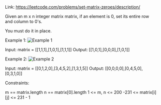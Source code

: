 Link: https://leetcode.com/problems/set-matrix-zeroes/description/

Given an m x n integer matrix matrix, if an element is 0, set its entire row and column to 0's.

You must do it in place.



Example 1:
![Example 1](https://assets.leetcode.com/uploads/2020/08/17/mat1.jpg)

Input: matrix = [[1,1,1],[1,0,1],[1,1,1]]
Output: [[1,0,1],[0,0,0],[1,0,1]]

Example 2:
![Example 2](https://assets.leetcode.com/uploads/2020/08/17/mat2.jpg)

Input: matrix = [[0,1,2,0],[3,4,5,2],[1,3,1,5]]
Output: [[0,0,0,0],[0,4,5,0],[0,3,1,0]]
 

Constraints:

m == matrix.length
n == matrix[0].length
1 <= m, n <= 200
-231 <= matrix[i][j] <= 231 - 1
